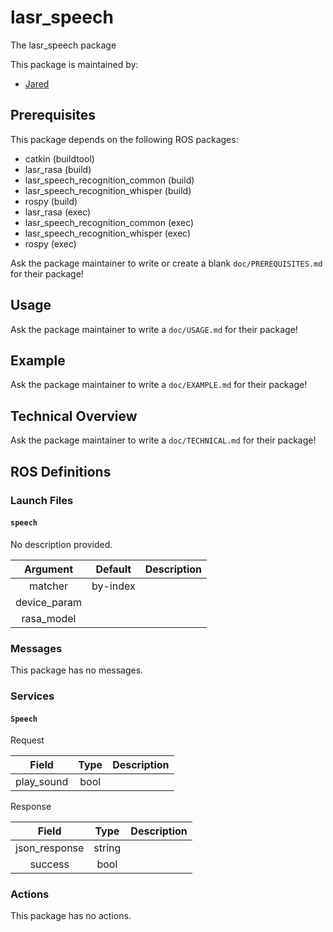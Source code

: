 # lasr_speech

The lasr_speech package

This package is maintained by:
- [Jared](mailto:j.w.swift@outlook.com)

## Prerequisites

This package depends on the following ROS packages:
- catkin (buildtool)
- lasr_rasa (build)
- lasr_speech_recognition_common (build)
- lasr_speech_recognition_whisper (build)
- rospy (build)
- lasr_rasa (exec)
- lasr_speech_recognition_common (exec)
- lasr_speech_recognition_whisper (exec)
- rospy (exec)

Ask the package maintainer to write or create a blank `doc/PREREQUISITES.md` for their package!

## Usage

Ask the package maintainer to write a `doc/USAGE.md` for their package!

## Example

Ask the package maintainer to write a `doc/EXAMPLE.md` for their package!

## Technical Overview

Ask the package maintainer to write a `doc/TECHNICAL.md` for their package!

## ROS Definitions

### Launch Files

#### `speech`

No description provided.

| Argument | Default | Description |
|:-:|:-:|---|
| matcher | by-index |  |
| device_param |  |  |
| rasa_model |  |  |



### Messages

This package has no messages.

### Services

#### `Speech`

Request

| Field | Type | Description |
|:-:|:-:|---|
| play_sound | bool |  |

Response

| Field | Type | Description |
|:-:|:-:|---|
| json_response | string |  |
| success | bool |  |


### Actions

This package has no actions.
